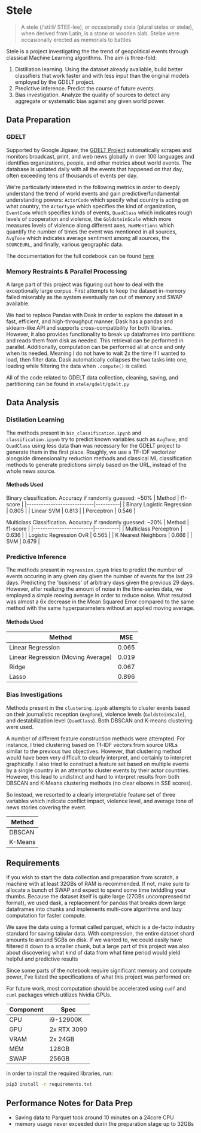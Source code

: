 # Stele 
> A stele (/ˈstiːli/ STEE-lee), or occasionally stela (plural stelas or stelæ), when derived from Latin, is a stone or wooden slab. Stelae were occasionally erected as memorials to battles

Stele is a project investigating the the trend of geopolitical events through classical Machine Learning algorithms. The aim is three-fold:
 1. Distillation learning. Using the dataset already available, build better classifiers that work faster and with less input than the original models employed by the GDELT project.
 2. Predictive inference. Predict the course of future events.
 3. Bias investigation. Analyze the quality of sources to detect any aggregate or systematic bias against any given world power.
 
## Data Preparation
### GDELT
Supported by Google Jigsaw, the [GDELT Project](https://www.gdeltproject.org) automatically scrapes and monitors broadcast, print, and web news globally in over 100 languages and identifies organizations, people, and other metrics about world events. The database is updated daily with all the events that happened on that day, often exceeding tens of thousands of events per day. 

We're particularly interested in the following metrics in order to deeply understand the trend of world events and gain predictive/fundamental understanding powers: `ActorCode` which specify what country is acting on what country, the `ActorType` which specifies the kind of organization, `EventCode` which specifies kinds of events, `QuadClass` which indicates rough levels of cooperation and violence, the `GoldsteinScale` which more measures levels of violence along different axes, `NumMentions` which quantify the number of times the event was mentioned in all sources, `AvgTone` which indicates average sentiment among all sources, the `SOURCEURL`, and finally, various geographic data.

The documentation for the full codebook can be found [here](http://data.gdeltproject.org/documentation/GDELT-Data_Format_Codebook.pdf)

### Memory Restraints & Parallel Processing
A large part of this project was figuring out how to deal with the exceptionally large corpus. First attempts to keep the dataset in-memory failed miserably as the system eventually ran out of memory and SWAP available.

We had to replace Pandas with Dask in order to explore the dataset in a fast, efficient, and high-throughput manner. Dask has a pandas and sklearn-like API and supports cross-compatibility for both libraries. However, it also provides functionality to break up dataframes into partitions and reads them from disk as needed. This retrieval can be performed in parallel. Additionally, computation can be performed all at once and only when its needed. Meaning I do not have to wait 2x the time if I wanted to load, then filter data. Dask automatically collapses the two tasks into one, loading while filtering the data when `.compute()` is called.

All of the code related to GDELT data collection, cleaning, saving, and partitioning can be found in `stele/gdelt/gdelt.py`

## Data Analysis
### Distilation Learning
The methods present in `bin_classification.ipynb` and `classification.ipynb` try to predict known variables such as `AvgTone`, and `QuadClass` using less data than was necessary for the GDELT project to generate them in the first place. Roughly, we use a TF-IDF vectorizer alongside dimensionality reduction methods and classical ML classification methods to generate predictions simply based on the URL, instead of the whole news source.

#### Methods Used
Binary classification. Accuracy if randomly guessed: ~50%
| Method                     | f1-score |
|----------------------------|----------|
| Binary Logistic Regression | 0.805    |
| Linear SVM                 | 0.813    |
| Perceptron                 | 0.546    |

Multiclass Classification. Accuracy if randomly guessed: ~20%
| Method                  | f1-score |
|-------------------------|----------|
| Multiclass Perceptron   | 0.636    |
| Logistic Regression OvR | 0.565    |
| K Nearest Neighbors     | 0.666    |
| SVM                     | 0.679    |


### Predictive Inference
The methods present in `regression.ipynb` tries to predict the number of events occuring in any given day given the number of events for the last 29 days. Predicting the 'business' of arbitrary days given the previous 29 days. However, after realizing the amount of noise in the time-series data, we employed a simple moving average in order to reduce noise. What resulted was almost a 6x decrease in the Mean Squared Error compared to the same method with the same hyperparameters without an applied moving average.

#### Methods Used
| Method                             | MSE   |
|------------------------------------|-------|
| Linear Regression                  | 0.065 |
| Linear Regression (Moving Average) | 0.019 |
| Ridge                              | 0.067 |
| Lasso                              | 0.896 |


### Bias Investigations
Methods present in the `clustering.ipynb` attempts to cluster events based on their journalistic reception (`AvgTone`), violence levels (`GoldsteinScale`), and destabilization level (`QuadClass`). Both DBSCAN and K-means clustering were used.

A number of different feature construction methods were attempted. For instance, I tried clustering based on Tf-IDF vectors from source URLs similar to the previous two objectives. However, that clustering method would have been very difficult to clearly interpret, and certainly to interpret graphically. I also tried to construct a feature set based on multiple events by a single country in an attempt to cluster events by their actor countries. However, this lead to undistinct and hard to interpret results from both DBSCAN and K-Means clustering methods (no clear elbows in SSE scores). 

So instead, we resorted to a clearly interpretable feature set of three variables which indicate conflict impact, violence level, and average tone of news stories covering the event.

| Method  |
|---------|
| DBSCAN  |
| K-Means |


## Requirements
If you wish to start the data collection and preparation from scratch, a machine with at least 32GBs of RAM is recommended. If not, make sure to allocate a bunch of SWAP and expect to spend some time twiddling your thumbs. Because the dataset itself is quite large (27GBs uncompressed txt format), we used dask, a replacement for pandas that breaks down large dataframes into chunks and implements multi-core algorithms and lazy computation for faster compute. 

We save the data using a format called parquet, which is a de-facto industry standard for saving tabular data. With compression, the entire dataset shard amounts to around 5GBs on disk. If we wanted to, we could easily have filtered it down to a smaller chunk, but a large part of this project was also about discovering what kind of data from what time period would yield helpful and predictive results

Since some parts of the notebook require significant memory and compute power, I've listed the specifications of what this project was performed on:

For future work, most computation should be accelerated using `cudf` and `cuml` packages which utilizes Nvidia GPUs.

| Component | Spec        |
|-----------|-------------|
| CPU       | i9-12900K   |
| GPU       | 2x RTX 3090 |
| VRAM      | 2x 24GB     |
| MEM       | 128GB       |
| SWAP      | 256GB       |

in order to install the required libraries, run:
```bash
pip3 install -r requirements.txt
```

## Performance Notes for Data Prep
 - Saving data to Parquet took around 10 minutes on a 24core CPU
 - memory usage never exceeded durin the preparation stage up to 32GBs